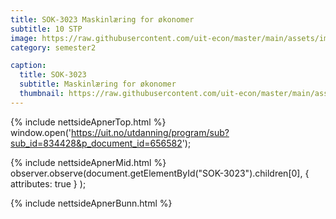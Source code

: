 ```yaml
---
title: SOK-3023 Maskinlæring for økonomer
subtitle: 10 STP
image: https://raw.githubusercontent.com/uit-econ/master/main/assets/img/SOK-3023.png
category: semester2

caption:
  title: SOK-3023 
  subtitle: Maskinlæring for økonomer
  thumbnail: https://raw.githubusercontent.com/uit-econ/master/main/assets/img/SOK-3023.png
---
```



{% include nettsideApnerTop.html %}
window.open('https://uit.no/utdanning/program/sub?sub_id=834428&p_document_id=656582');

{% include nettsideApnerMid.html %} 
observer.observe(document.getElementById("SOK-3023").children[0], { attributes: true } );

{% include nettsideApnerBunn.html %}
